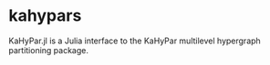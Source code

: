 # kahypars
KaHyPar.jl is a Julia interface to the KaHyPar multilevel hypergraph partitioning package.
